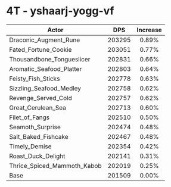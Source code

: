 # 4T - yshaarj-yogg-vf
| Actor | DPS | Increase |
|---|:---:|:---:|
|Draconic_Augment_Rune|203295|0.89%|
|Fated_Fortune_Cookie|203051|0.77%|
|Thousandbone_Tongueslicer|202831|0.66%|
|Aromatic_Seafood_Platter|202803|0.64%|
|Feisty_Fish_Sticks|202778|0.63%|
|Sizzling_Seafood_Medley|202758|0.62%|
|Revenge_Served_Cold|202757|0.62%|
|Great_Cerulean_Sea|202713|0.60%|
|Filet_of_Fangs|202510|0.50%|
|Seamoth_Surprise|202474|0.48%|
|Salt_Baked_Fishcake|202467|0.48%|
|Timely_Demise|202354|0.42%|
|Roast_Duck_Delight|202141|0.31%|
|Thrice_Spiced_Mammoth_Kabob|202019|0.25%|
|Base|201509|0.00%|
